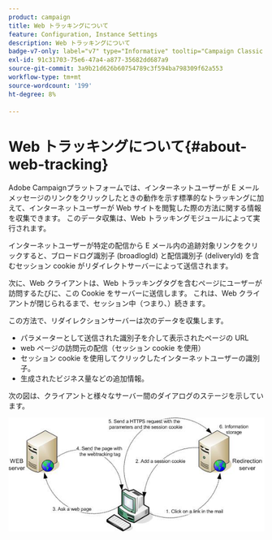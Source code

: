 ```yaml
---
product: campaign
title: Web トラッキングについて
feature: Configuration, Instance Settings
description: Web トラッキングについて
badge-v7-only: label="v7" type="Informative" tooltip="Campaign Classic v7 にのみ適用されます"
exl-id: 91c31703-75e6-47a4-a877-35682dd687a9
source-git-commit: 3a9b21d626b60754789c3f594ba798309f62a553
workflow-type: tm+mt
source-wordcount: '199'
ht-degree: 8%

---
```


# Web トラッキングについて{#about-web-tracking}

Adobe Campaignプラットフォームでは、インターネットユーザーが E メールメッセージのリンクをクリックしたときの動作を示す標準的なトラッキングに加えて、インターネットユーザーが Web サイトを閲覧した際の方法に関する情報を収集できます。 このデータ収集は、Web トラッキングモジュールによって実行されます。

インターネットユーザーが特定の配信から E メール内の追跡対象リンクをクリックすると、ブロードログ識別子 (broadlogId) と配信識別子 (deliveryId) を含むセッション cookie がリダイレクトサーバーによって送信されます。

次に、Web クライアントは、Web トラッキングタグを含むページにユーザーが訪問するたびに、この Cookie をサーバーに送信します。 これは、Web クライアントが閉じられるまで、セッション中（つまり、）続きます。

この方法で、リダイレクションサーバーは次のデータを収集します。

* パラメーターとして送信された識別子を介して表示されたページの URL
* web ページの訪問元の配信（セッション cookie を使用）
* セッション cookie を使用してクリックしたインターネットユーザーの識別子。
* 生成されたビジネス量などの追加情報。

次の図は、クライアントと様々なサーバー間のダイアログのステージを示しています。

![](assets/d_ncs_integration_webtracking_structure1.png)
